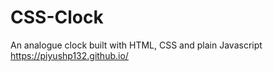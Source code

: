 # CSS-Clock
An analogue clock built with HTML, CSS and plain Javascript
https://piyushp132.github.io/
